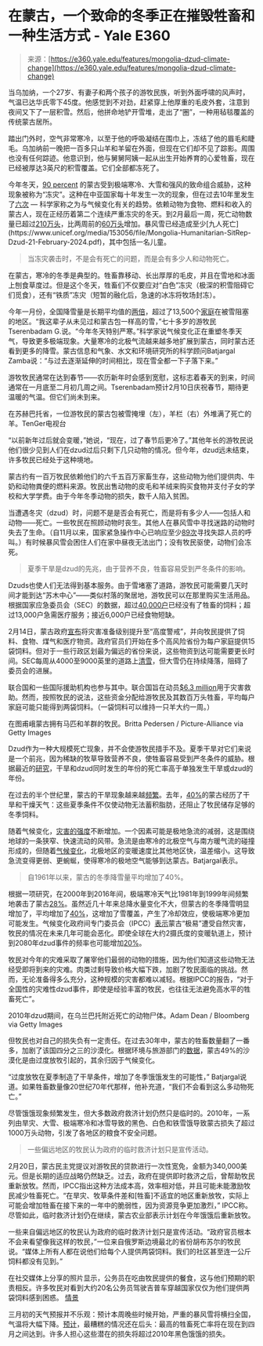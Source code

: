 <!--yml

category: 未分类

date: 2024-05-27 14:44:34

-->

# 在蒙古，一个致命的冬季正在摧毁牲畜和一种生活方式 - Yale E360

> 来源：[https://e360.yale.edu/features/mongolia-dzud-climate-change](https://e360.yale.edu/features/mongolia-dzud-climate-change)

当乌加纳，一个27岁、有妻子和两个孩子的游牧民族，听到外面呼啸的风声时，气温已达华氏零下45度。他感觉到不对劲，赶紧穿上他厚重的毛皮外套，注意到夜间又下了一层积雪。然后，他拼命地铲开雪堆，走出了“圈”，一种用毡毯覆盖的传统蒙古居所。

踏出门外时，空气非常寒冷，以至于他的呼吸凝结在围巾上，冻结了他的眉毛和睫毛。乌加纳前一晚把一百多只山羊和羊留在外面，但现在它们却不见了踪影。周围也没有任何踪迹。他意识到，他与舅舅阿姨一起从出生开始养育的心爱牲畜，现在已经被厚达3英尺的积雪覆盖。它们全部都冻死了。

今年冬天，[90 percent](https://reliefweb.int/report/mongolia/mongolia-severe-winter-iron-dzud-2024-6-february-2024) 的蒙古受到极端寒冷、大雪和强风的致命组合威胁，这种现象被称为“冻灾”。这种在中亚国家每十年发生一次的现象，但在过去10年里发生了[六次](https://reliefweb.int/report/mongolia/mongolia-2024-dzud-early-action-response-plan-dec-2023-may-2024) — 科学家称之为与气候变化有关的趋势。依赖动物为食物、燃料和收入的蒙古人，现在正经历着第二个连续严重冻灾的冬天。到2月最后一周，死亡动物数量已超过[210万头](https://english.news.cn/20240227/68e4f8deec5848a6b6c22fb1b975d578/c.html)，比两周前的[60万头](https://news.cgtn.com/news/2024-02-16/Over-600-000-livestock-die-in-cold-winter-in-Mongolia-1rf0TKp2ipG/p.html#:~:text=At%20least%20611%2C924%20livestock%20animals,State%20Emergency%20Commission%20(SEC).)增加。暴风雪已经造成至少[九人死亡](https://www.unicef.org/media/153056/file/Mongolia-Humanitarian-SitRep-Dzud-21-February-2024.pdf)，其中包括一名儿童。

> 当冻灾袭击时，不是会有死亡的问题，而是会有多少人和动物死亡。

在蒙古，寒冷的冬季是典型的。牲畜靠移动、长出厚厚的毛皮，并且在雪地和冰面上刨食草度过。但是这个冬天，牲畜们不仅要应对“白色”冻灾（极深的积雪阻碍它们觅食），还有“铁质”冻灾（短暂的融化后，急速的冰冻将牧场封冻）。

今年一月份，全国降雪量是长期平均值的[两倍](http://climate-service.mn/climateservice/index.php?menuitem=14&product=9&search_year=2023&search_month=11)，超过了13,500个[家庭](https://www.unicef.org/media/153056/file/Mongolia-Humanitarian-SitRep-Dzud-21-February-2024.pdf)在被雪阻塞的地区。“我这辈子从未见过和蒙古包一样高的雪，”七十多岁的游牧民Tserenbadam G.说。“今年冬天特别严寒。”科学家说气候变化正在重塑冬季天气，导致更多极端现象。大量寒冷的北极气流越来越多地扩展到蒙古，同时蒙古还看到更多的降雪。蒙古信息和气象、水文和环境研究所的科学顾问Batjargal Zamba说：“与过去逐渐延伸的时间相比，现在雪全都一下子落下来。”

游牧牧民通常在达到春节——农历新年时会感到宽慰，这标志着春天的到来，时间通常在一月底至二月初几周之间。Tserenbadam预计2月10日庆祝春节，期待更温暖的气温。但它们尚未到来。

在苏赫巴托省，一位游牧民的蒙古包被雪掩埋（左），羊栏（右）外堆满了死亡的羊。TenGer电视台

“以前新年过后就会变暖，”她说，“现在，过了春节后更冷了。”其他年长的游牧民说他们很少见到人们在dzud过后只剩下几只动物的情况。但今年，dzud远未结束，许多牧民已经处于这种境地。

蒙古约有一百万牧民依赖他们的六千五百万家畜生存，这些动物为他们提供肉、牛奶和动物粪便的燃料来源。牧民出售动物的皮毛和羊绒来购买食物并支付子女的学校和大学学费。由于今年冬季动物的损失，数千人陷入贫困。

当遭遇冬灾（dzud）时，问题不是是否会有死亡，而是将有多少人——包括人和动物——死亡。一些牧民在照顾动物时丧生。其他人在暴风雪中寻找迷路的动物时失去了生命。（自11月以来，国家紧急操作中心已响应至少[89次](https://www.unicef.org/media/153056/file/Mongolia-Humanitarian-SitRep-Dzud-21-February-2024.pdf)寻找失踪人员的呼叫。）有时候暴风雪会困住人们在家中昼夜无法出门；没有牧民驱使，动物们会冻死。

> 夏季干旱是dzud的先兆，由于营养不良，牲畜容易受到严冬条件的影响。

Dzuds也使人们无法得到基本服务。由于雪堵塞了道路，游牧民可能需要几天时间才能到达“苏木中心”——类似村落的聚居地，游牧民可以在那里购买生活用品。根据国家应急委员会（SEC）的数据，超过[40,000户](https://www.facebook.com/watch/live/?ref=watch_permalink&v=965151158535429)已经没有了牲畜的饲料；超过13,000户急需医疗服务；接近6,000户已经食物短缺。

2月14日，蒙古政府[宣布](https://www.facebook.com/watch/?v=702828712010230)将灾害准备级别提升至“高度警戒”，并向牧民提供了饲料、食物、煤气和医疗物资。政府官员们开始在多个高风险省份为每户家庭提供15袋饲料。但对于一些行政区划最为偏远的省份来说，这些物资到达可能需要更长时间。SEC每周从4000至9000英里的道路上[清雪](https://www.facebook.com/watch/live/?ref=watch_permalink&v=690092499720802)，但大雪仍在持续降落，阻碍了委员会的进展。

联合国和一些国际援助机构也参与其中。联合国旨在动员[$6.3 million](https://twitter.com/reliefweb/status/1759744978064957496)用于灾害救助。然而，按照牧民的说法，这些资金分配给游牧民及其数百万头牲畜，平均每户家庭可能只能得到两袋饲料。（一袋饲料可以维持一只羊大约一周。）

在图甫峨蒙古拥有马匹和羊群的牧民。Britta Pedersen / Picture-Alliance via Getty Images

Dzud作为一种大规模死亡现象，并不会使游牧民措手不及。夏季干旱对它们来说是一个前兆，因为稀缺的牧草导致营养不良，使牲畜容易受到严冬条件的威胁。根据最近的[研究](https://nhess.copernicus.org/articles/22/2751/2022/)，干旱和dzud同时发生的年份的死亡率高于单独发生干旱或dzud的年份。

在过去的半个世纪里，蒙古的干旱现象越来越[频繁](https://climateknowledgeportal.worldbank.org/sites/default/files/2021-06/15813-Mongolia%20Country%20Profile-WEB.pdf#page=16)。去年，[40%](https://reliefweb.int/report/mongolia/mongolia-2024-dzud-early-action-response-plan-dec-2023-may-2024#:~:text=The%20Dzud%20Early%20Action%20and,HCT%20through%20a%20coordinated%20approach)的蒙古经历了干旱和干燥天气：这些夏季条件不仅使动物无法蓄积脂肪，还阻止了牧民储存足够的冬季饲料。

随着气候变化，[灾害的强度](https://www.unescap.org/sites/default/d8files/event-documents/Mongolia%20-%20Climate%20Change%20and%20Disaster%20Risk%20Profile.pdf)不断增加。一个因素可能是极地急流的减弱，这是围绕地球的一条狭窄、快速流动的风带。急流是由寒冷的北极空气与南方暖气流的碰撞形成的，但随着[气候变化](https://news.yale.edu/2022/09/12/meandering-waves-connect-jet-streams-global-warming)，北极地区的变暖速度比其他地区快，温差缩小。这导致急流变得更弱、更蜿蜒，使得寒冷的极地空气能够到达蒙古。Batjargal表示。

> 自1961年以来，蒙古的冬季降雪量平均增加了40%。

根据一项研究，在2000年到2016年间，极端寒冷天气比1981年到1999年间频繁地袭击了蒙古[28%](https://rmets.onlinelibrary.wiley.com/doi/10.1002/joc.6531)。虽然近几十年来总降水量变化不大，但蒙古的冬季降雪明显增加了，平均增加了[40%](https://www4.unfccc.int/sites/SubmissionsStaging/NationalReports/Documents/06593841_Mongolia-NC3-2-Mongolia%20TNC%202018%20print%20version.pdf#page=125)，这增加了雪覆盖，产生了冷却效应，使极端寒冷更加可能发生。气候变化政府间专门委员会（IPCC）[表示](https://www.ipcc.ch/site/assets/uploads/2018/03/SREX-Chap9_FINAL-1.pdf)蒙古“极易”遭受自然灾害，牧民的情况在未来几年可能会恶化。即使全球在大约2摄氏度的变暖轨道上，预计到2080年dzud事件的频率也可能增加[20%](https://www.unescap.org/sites/default/d8files/event-documents/Mongolia%20-%20Climate%20Change%20and%20Disaster%20Risk%20Profile.pdf#page=12)。

牧民对今年的灾难采取了屠宰他们最弱的动物的措施，因为他们知道这些动物无法经受即将到来的灾难。肉类过剩导致价格大幅下跌，加剧了牧民面临的挑战。然而，无论准备得多么充分，这种规模的灾害都难以减轻。根据IPCC的报告，“对于全国性的灾难性dzud事件，即使是经验丰富的牧民，也往往无法避免高水平的牲畜死亡”。

2010年dzud期间，在乌兰巴托附近死亡的动物尸体。Adam Dean / Bloomberg via Getty Images

但牧民也对自己的损失负有一定责任。在过去30年中，蒙古的牲畜数量翻了一番多，加剧了该国四分之三的沙漠化。根据环境与旅游部门的[数据](https://montsame.mn/mn/read/293514)，蒙古49%的沙漠化是由过度放牧引起的，其余归因于气候变化。

“过度放牧在夏季制造了干旱条件，增加了冬季饿饿发生的可能性，” Batjargal说道。如果牲畜数量像20世纪70年代那样，他补充道，“我们不会看到这么多动物死亡。”

尽管饿饿现象频繁发生，但大多数政府救济计划仍然只是临时的。2010年，一系列由旱灾、大雪、极端寒冷和冰雪导致的黑色、白色和铁雪饿导致蒙古损失了超过1000万头动物，引发了各地区的粮食不安全问题。

> 一些偏远地区的牧民认为政府的临时救济计划只是宣传活动。

2月20日，蒙古民主党提议对游牧民的贷款进行一次性宽免，金额为340,000美元。但是长期的适应战略仍然缺乏。过去，政府在提供即时救济之后，曾帮助牧民重新放牧。然而，IPCC指出这种方法成本高，效率相对低，并且可能未能激励牧民减少牲畜死亡。“在旱灾、牧草条件差和[牲畜]不适宜的地区重新放牧，实际上可能会增加牲畜在接下来的一年中的脆弱性，因为资源竞争更加激烈，” IPCC称。尽管如此，临时救济计划仍在继续，蒙古农业部表示计划在今年饿饿后重新放牧。

一些来自偏远地区的牧民认为政府的临时救济计划只是宣传活动。“政府官员根本不会来看望像我这样的牧民，”一位来自俄罗斯边境最北的省份胡布苏尔的牧民说。“媒体上所有人都在说他们给每个人提供两袋饲料。我们的社区甚至连一公斤饲料都没有见到。”

在社交媒体上分享的照片显示，公务员在吃由牧民提供的餐食，这与他们预期的职责相反。许多牧民对看到大约20名公务员驾驶吉普车穿越国家仅仅为他们提供两袋饲料感到困惑。 [情景](https://www.facebook.com/tngr.tv/videos/346087178400843)

三月初的天气预报并不乐观：预计本周晚些时候开始，严重的暴风雪将横扫全国，气温将大幅下降。[预计](https://news.mn/r/2705477/)，最糟糕的情况还在后头：最高的牲畜死亡率将在现在到四月之间达到。许多人担心这些潜在的损失将超过2010年黑色饿饿的损失。
